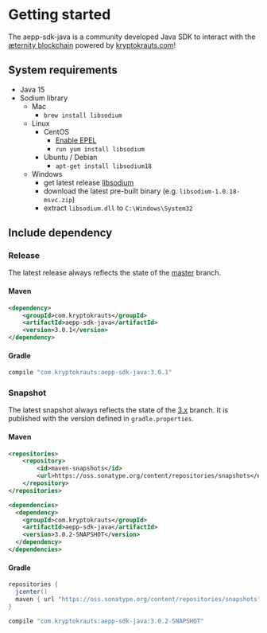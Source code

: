 # Getting started

The aepp-sdk-java is a community developed Java SDK to interact with the [æternity blockchain](https://aeternity.com) powered by [kryptokrauts.com](https://kryptokrauts.com)!

## System requirements

- Java 15
- Sodium library
    - Mac
        - `brew install libsodium`
    - Linux
        - CentOS
            - [Enable EPEL](https://fedoraproject.org/wiki/EPEL)
            - `run yum install libsodium`
        - Ubuntu / Debian
            - `apt-get install libsodium18`
    - Windows
        - get latest release [libsodium](https://download.libsodium.org/libsodium/releases/)
        - download the latest pre-built binary (e.g. `libsodium-1.0.18-msvc.zip`)
        - extract `libsodium.dll` to `C:\Windows\System32`

## Include dependency

### Release
The latest release always reflects the state of the [master](https://github.com/kryptokrauts/aepp-sdk-java/tree/master) branch.

#### Maven
```xml
<dependency>
    <groupId>com.kryptokrauts</groupId>
    <artifactId>aepp-sdk-java</artifactId>
    <version>3.0.1</version>
</dependency>
```

#### Gradle
```gradle
compile "com.kryptokrauts:aepp-sdk-java:3.0.1"
```

### Snapshot
The latest snapshot always reflects the state of the [3.x](https://github.com/kryptokrauts/aepp-sdk-java/tree/3.x) branch.
It is published with the version defined in `gradle.properties`.

#### Maven
```xml
<repositories>
    <repository>
        <id>maven-snapshots</id>
        <url>https://oss.sonatype.org/content/repositories/snapshots</url>
    </repository>
</repositories>

<dependencies>
  <dependency>
    <groupId>com.kryptokrauts</groupId>
    <artifactId>aepp-sdk-java</artifactId>
    <version>3.0.2-SNAPSHOT</version>
  </dependency>
</dependencies>
```

#### Gradle
```gradle
repositories {
  jcenter()
  maven { url "https://oss.sonatype.org/content/repositories/snapshots" }
}

compile "com.kryptokrauts:aepp-sdk-java:3.0.2-SNAPSHOT"
```
